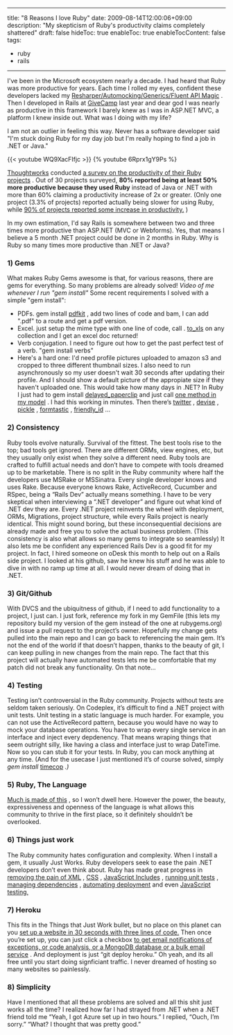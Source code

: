 
---
title: "8 Reasons I love Ruby"
date: 2009-08-14T12:00:06+09:00
description: "My skepticism of Ruby's productivity claims completely shattered"
draft: false
hideToc: true
enableToc: true
enableTocContent: false
tags: 
- ruby
- rails
---

I've been in the Microsoft ecosystem nearly a decade. I had heard that Ruby was more productive for years. Each time I rolled my eyes, confident these developers lacked my  [Resharper/Automocking/Generics/Fluent API Magic](http://geekswithblogs.net/ignu/archive/2009/05/31/automocking-and-bdd-style-tests-with-nunit.aspx) . Then I developed in Rails at  [GiveCamp](http://givecamp.org/)  last year and dear god I was nearly as productive in this framework I barely knew as I was in ASP.NET MVC, a platform I knew inside out. What was I doing with my life?

I am not an outlier in feeling this way. Never has a software developer said "I'm stuck doing Ruby for my day job but I'm really hoping to find a job in .NET or Java."

{{< youtube WQ9XacFIfjc >}}
{% youtube 6Rprx1gY9Ps %}

 [Thoughtworks](http://www.thoughtworks.com/)  conducted [ a survey on the productivity of their Ruby projects](http://martinfowler.com/articles/rubyAtThoughtWorks.html#IsRubyMoreProductive) . Out of 30 projects surveyed, **80% reported being at least 50% more productive because they used Ruby** instead of Java or .NET with more than 60% claiming a productivity increase of 2x or greater. (Only one project (3.3% of projects) reported actually being slower for using Ruby, while  [90% of projects reported some increase in productivity.](http://martinfowler.com/articles/rubyAtThoughtWorks.html#IsRubyMoreProductive) )

In my own estimation, I'd say Rails is somewhere between two and three times more productive than ASP.NET (MVC or Webforms).
Yes, that means I believe a 5 month .NET project could be done in 2 months in Ruby.
Why is Ruby so many times more productive than .NET or Java?

### 1) Gems
What makes Ruby Gems awesome is that, for various reasons, there are gems for everything. So many problems are already solved!
*Video of me whenever I run "gem install"*
Some recent requirements I solved with a simple "gem install":
* PDFs. gem install  [pdfkit](http://github.com/jdpace/PDFKit) , add two lines of code and bam, I can add ".pdf" to a route and get a pdf version.
* Excel. just setup the mime type with one line of code, call . [to_xls](http://arydjmal.com/2009/1/11/to_xls-plugin-export-to-excel-in-rails-the-easy-way)  on any collection and I get an excel doc returned!
* Verb conjugation. I need to figure out how to get the past perfect test of a verb. "gem install verbs"
* Here's a hard one: I'd need profile pictures uploaded to amazon s3 and cropped to three different thumbnail sizes. I also need to run asynchronously so my user doesn't wait 30 seconds after updating their profile. And I should show a default picture of the appropiate size if they haven't uploaded one. This would take how many days in .NET? In Ruby I just had to gem install  [delayed_paperclip](http://jstorimer.com/ruby/2010/01/30/delayed-paperclip.html)  and just call  [one method in my model](http://gist.github.com/491822) . I had this working in minutes.
Then there’s  [twitter](http://www.google.com/url?sa=t&amp;amp;source=web&amp;amp;cd=3&amp;amp;ved=0CB8QFjAC&amp;amp;url=http%3A%2F%2Fgithub.com%2Fjnunemaker%2Ftwitter&amp;amp;ei=1XdOTOefFtC2ngee6ZyYAw&amp;amp;usg=AFQjCNEy-buvYblBH4m2dylgfHCIqUmF2A&amp;amp;sig2=muHlH6lBy_wjL6P0cX0wpg) ,  [devise](http://github.com/plataformatec/devise) ,  [pickle](http://github.com/ianwhite/pickle) ,  [formtastic](http://github.com/justinfrench/formtastic) ,  [friendly_id](http://github.com/norman/friendly_id) …
### 2) Consistency
Ruby tools evolve naturally. Survival of the fittest. The best tools rise to the top; bad tools get ignored. There are different ORMs, view engines, etc, but they usually only exist when they solve a different need. Ruby tools are crafted to fulfill actual needs and don’t have to compete with tools dreamed up to be marketable. There is no split in the Ruby community where half the developers use MSRake or MSSinatra. Every single developer knows and uses Rake.
Because everyone knows Rake, ActiveRecord, Cucumber and RSpec, being a “Rails Dev” actually means something. I have to be very skeptical when interviewing a “.NET developer” and figure out what kind of .NET dev they are.
Every .NET project reinvents the wheel with deployment, ORMs, Migrations, project structure, while every Rails project is nearly identical. This might sound boring, but these inconsequential decisions are already made and free you to solve the actual business problem. (This consistency is also what allows so many gems to integrate so seamlessly) It also lets me be confident any experienced Rails Dev is a good fit for my project. In fact, I hired someone on oDesk this month to help out on a Rails side project. I looked at his github, saw he knew his stuff and he was able to dive in with no ramp up time at all. I would never dream of doing that in .NET.
### 3) Git/Github
With DVCS and the ubiquitness of github, if I need to add functionality to a project, I just can. I just fork, reference my fork in my GemFile (this lets my repository build my version of the gem instead of the one at rubygems.org) and issue a pull request to the project’s owner. Hopefully my change gets pulled into the main repo and I can go back to referencing the main gem. It’s not the end of the world if that doesn’t happen, thanks to the beauty of git, I can keep pulling in new changes from the main repo. The fact that this project will actually have automated tests lets me be comfortable that my patch did not break any functionality.
On that note…
### 4) Testing
Testing isn’t controversial in the Ruby community. Projects without tests are seldom taken seriously. On Codeplex, it’s difficult to find a .NET project with unit tests.
Unit testing in a static language is much harder. For example, you can not use the ActiveRecord pattern, because you would have no way to mock your database operations. You have to wrap every single service in an interface and inject every depdenency. That means wraping things that seem outright silly, like having a class and interface just to wrap DateTime. Now so you can stub it for your tests. In Ruby, you can mock anything at any time. (And for the usecase I just mentioned it’s of course solved, simply *gem install* [timecop](http://github.com/jtrupiano/timecop) *.)*
### 5) Ruby, The Language
 [Much is made of this](http://blog.wekeroad.com/thoughts/why-i-like-ruby-blocks) , so I won’t dwell here.  However the power, the beauty, expressiveness and openness of the language is what allows this community to thrive in the first place, so it definitely shouldn’t be overlooked.
### 6) Things just work
The Ruby community hates configuration and complexity. When I install a gem, it usually Just Works.
Ruby developers seek to ease the pain .NET developers don’t even think about.  Ruby has made great progress in  [removing the pain of XML](http://www.yaml.org/) ,  [CSS](http://sass-lang.com/) ,  [JavaScript Includes](http://documentcloud.github.com/jammit/) ,  [running unit tests](http://ph7spot.com/musings/getting-started-with-autotest) ,  [managing dependencies](http://gembundler.com/) ,  [automating deployment](http://www.google.com/url?sa=t&amp;amp;source=web&amp;amp;cd=1&amp;amp;ved=0CBgQFjAA&amp;amp;url=http%3A%2F%2Fwww.capify.org%2F&amp;amp;ei=WdVOTObpCuTnnQfKy7HnBw&amp;amp;usg=AFQjCNHIYX-Xv1Ae7yf0FkYd5VJX30olVw&amp;amp;sig2=pk8atDYpG23cU5B0NgdkDg)  and even  [JavaScript testing,](http://www.google.com/url?sa=t&amp;amp;source=web&amp;amp;cd=1&amp;amp;ved=0CBgQFjAA&amp;amp;url=http%3A%2F%2Fvisionmedia.github.com%2Fjspec%2F&amp;amp;ei=BoBOTMiiGaDtnQf18Ym0Bw&amp;amp;usg=AFQjCNEcG-gY8FstGZLlDsoZRlfjqHx7_Q&amp;amp;sig2=ZPWS0_LeVdYUU60ajvr0Dw) 
### 7) Heroku
This fits in the Things that Just Work bullet, but no place on this planet can you  [set up a website in 30 seconds with three lines of code.](http://heroku.com/)  Then once you’re set up, you can just click a checkbox  [to get email notifications of exceptions, or code analysis, or a MongoDB database or a bulk email service](http://addons.heroku.com/) . And deployment is just “git deploy heroku.” Oh yeah, and its all free until you start doing signficiant traffic. I never dreamed of hosting so many websites so painlessly.
### 8) Simplicity
Have I mentioned that all these problems are solved and all this shit just works all the time?
I realized how far I had strayed from .NET when a .NET friend told me “Yeah, I got Azure set up in two hours.”
I replied, “Ouch, I’m sorry.”
“What? I thought that was pretty good.”

